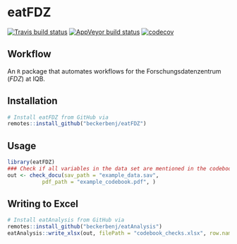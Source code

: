 # eatFDZ

<!-- badges: start -->
[![Travis build status](https://travis-ci.org/beckerbenj/eatFDZ.svg?branch=master)](https://travis-ci.org/beckerbenj/eatFDZ)
[![AppVeyor build status](https://ci.appveyor.com/api/projects/status/github/beckerbenj/eatFDZ?branch=master&svg=true)](https://ci.appveyor.com/project/beckerbenj/eatFDZ)
[![codecov](https://codecov.io/github/beckerbenj/eatFDZ/branch/master/graphs/badge.svg)](https://codecov.io/github/beckerbenj/eatFDZ)
<!-- badges: end -->

## Workflow

An `R` package that automates workflows for the Forschungsdatenzentrum (*FDZ*) at IQB.


## Installation

```R
# Install eatFDZ from GitHub via
remotes::install_github("beckerbenj/eatFDZ")
```

## Usage

```R
library(eatFDZ)
### Check if all variables in the data set are mentioned in the codebook
out <- check_docu(sav_path = "example_data.sav", 
           pdf_path = "example_codebook.pdf", )
```

## Writing to Excel

```R
# Install eatAnalysis from GitHub via
remotes::install_github("beckerbenj/eatAnalysis")
eatAnalysis::write_xlsx(out, filePath = "codebook_checks.xlsx", row.names = FALSE)
```
